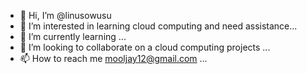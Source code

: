 - 👋 Hi, I’m @linusowusu
- 👀 I’m interested in learning cloud computing and need assistance...
- 🌱 I’m currently learning ...
- 💞️ I’m looking to collaborate on a cloud computing projects ...
- 📫 How to reach me mooljay12@gmail.com ...

<!---
linusowusu/linusowusu is a ✨ special ✨ repository because its `README.md` (this file) appears on your GitHub profile.
You can click the Preview link to take a look at your changes.
--->
